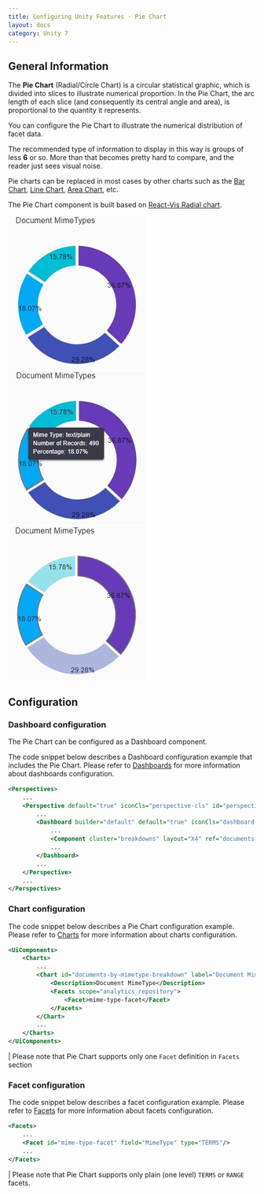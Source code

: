 ```yaml
---
title: Configuring Unity Features - Pie Chart
layout: docs
category: Unity 7
---
```


## General Information

The **Pie Chart** (Radial/Circle Chart) is a circular statistical graphic, which is divided into slices to illustrate numerical proportion. In the Pie Chart, the arc length of each slice (and consequently its central angle and area), is proportional to the quantity it represents.

You can configure the Pie Chart to illustrate the numerical distribution of facet data.

The recommended type of information to display in this way is groups of less **6** or so. More than that becomes pretty hard to compare, and the reader just sees visual noise.

Pie charts can be replaced in most cases by other charts such as the [Bar Chart](features-bar-chart.md), [Line Chart](features-line-chart.md), [Area Chart](features-area-chart.md), etc.

The Pie Chart component is built based on [React-Vis Radial chart](https://uber.github.io/react-vis/documentation/other-charts/radial-chart).

![Pie Chart](images/pie-chart.jpg) ![Pie Chart Hint](images/pie-chart-hint.jpg) ![Pie Chart Selection](images/pie-chart-selection.jpg) 

## Configuration

### Dashboard configuration

The Pie Chart can be configured as a Dashboard component.

The code snippet below describes a Dashboard configuration example that includes the Pie Chart. Please refer to [Dashboards](../feature-dashboard.md) for more information about dashboards configuration.

```xml
<Perspectives>
	...
	<Perspective default="true" iconCls="perspective-cls" id="perspectiveId" title="perspectiveTitle">
		...
		<Dashboard builder="default" default="true" iconCls="dashboard-cls" id="dashboardId" lazy="true" title="dashboardTitle" tooltip="dashboardTooltip">
			...
			<Component cluster="breakdowns" layout="X4" ref="documents-by-mimetype-breakdown" type="chart"/>
			...	
		</Dashboard>
		...
	</Perspective>
	...
</Perspectives>
```

### Chart configuration

The code snippet below describes a Pie Chart configuration example. Please refer to [Charts](features-charts.md) for more information about charts configuration.

```xml
<UiComponents>
	<Charts>
		...
		<Chart id="documents-by-mimetype-breakdown" label="Document MimeTypes" type="pie">
			<Description>Document MimeType</Description>
			<Facets scope="analytics_repository">
				<Facet>mime-type-facet</Facet>
			</Facets>
		</Chart>
		...
	</Charts>
</UiComponents>
```

| Please note that Pie Chart supports only one `Facet` definition in `Facets` section  

### Facet configuration
    
The code snippet below describes a facet configuration example. Please refer to [Facets](../facets/features-facet.md) for more information about facets configuration.    

```xml
<Facets>
	...
	<Facet id="mime-type-facet" field="MimeType" type="TERMS"/>
	...
</Facets>
```     

| Please note that Pie Chart supports only plain (one level) `TERMS` or `RANGE` facets.          